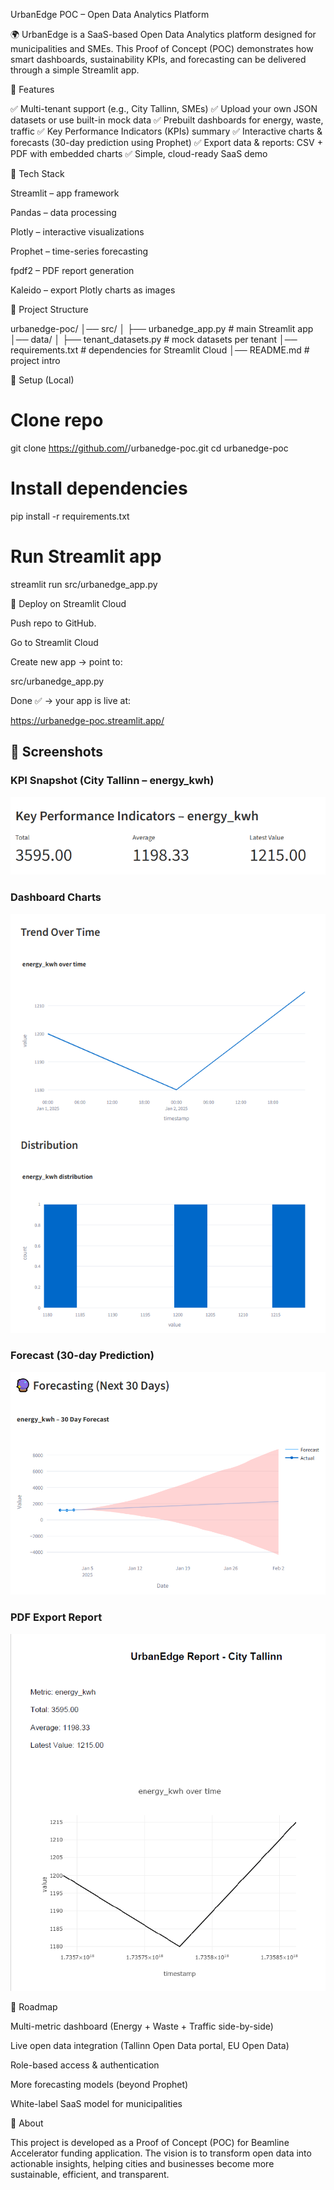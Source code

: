 UrbanEdge POC – Open Data Analytics Platform

🌍 UrbanEdge is a SaaS-based Open Data Analytics platform designed for municipalities and SMEs.
This Proof of Concept (POC) demonstrates how smart dashboards, sustainability KPIs, and forecasting can be delivered through a simple Streamlit app.

🔹 Features

✅ Multi-tenant support (e.g., City Tallinn, SMEs)
✅ Upload your own JSON datasets or use built-in mock data
✅ Prebuilt dashboards for energy, waste, traffic
✅ Key Performance Indicators (KPIs) summary
✅ Interactive charts & forecasts (30-day prediction using Prophet)
✅ Export data & reports: CSV + PDF with embedded charts
✅ Simple, cloud-ready SaaS demo

🔹 Tech Stack

Streamlit
 – app framework

Pandas
 – data processing

Plotly
 – interactive visualizations

Prophet
 – time-series forecasting

fpdf2
 – PDF report generation

Kaleido
 – export Plotly charts as images


🔹 Project Structure

 urbanedge-poc/
│── src/
│   ├── urbanedge_app.py         # main Streamlit app
│── data/
│   ├── tenant_datasets.py       # mock datasets per tenant
│── requirements.txt             # dependencies for Streamlit Cloud
│── README.md                    # project intro


🔹 Setup (Local)

# Clone repo
git clone https://github.com/<your-username>/urbanedge-poc.git
cd urbanedge-poc

# Install dependencies
pip install -r requirements.txt

# Run Streamlit app
streamlit run src/urbanedge_app.py


🔹 Deploy on Streamlit Cloud

Push repo to GitHub.

Go to Streamlit Cloud

Create new app → point to:

src/urbanedge_app.py

Done ✅ → your app is live at:

https://urbanedge-poc.streamlit.app/


## 🔹 Screenshots  

### KPI Snapshot (City Tallinn – energy_kwh)  
![KPIs](assets/kpis.png)  

### Dashboard Charts  
![Charts](assets/charts.png)  

### Forecast (30-day Prediction)  
![Forecast](assets/forecast.png)  

### PDF Export Report  
![PDF Export](assets/pdf_export.png)  



🔹 Roadmap

 Multi-metric dashboard (Energy + Waste + Traffic side-by-side)

 Live open data integration (Tallinn Open Data portal, EU Open Data)

 Role-based access & authentication

 More forecasting models (beyond Prophet)

 White-label SaaS model for municipalities


 🔹 About

This project is developed as a Proof of Concept (POC) for Beamline Accelerator funding application.
The vision is to transform open data into actionable insights, helping cities and businesses become more sustainable, efficient, and transparent.